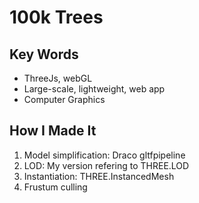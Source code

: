 # 100k Trees

## Key Words

- ThreeJs, webGL
- Large-scale, lightweight, web app
- Computer Graphics

## How I Made It

1. Model simplification: Draco gltfpipeline
2. LOD: My version refering to THREE.LOD
3. Instantiation: THREE.InstancedMesh
4. Frustum culling
